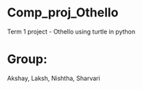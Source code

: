 # Comp_proj_Othello
Term 1 project - Othello using turtle in python
# Group:
Akshay,
Laksh,
Nishtha,
Sharvari
